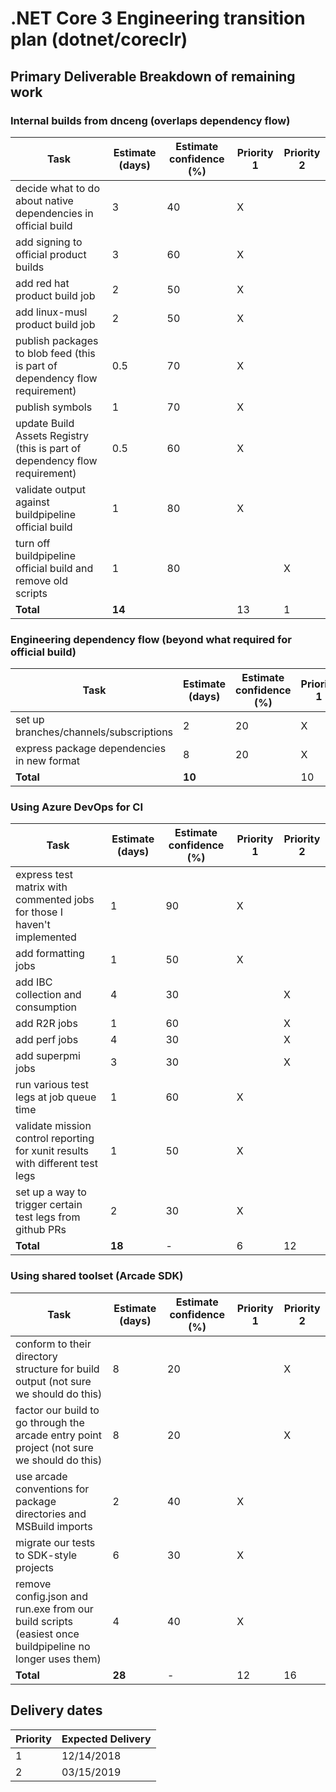 # .NET Core 3 Engineering transition plan (dotnet/coreclr)

## Primary Deliverable Breakdown of remaining work

### Internal builds from dnceng (overlaps dependency flow)
|Task         |Estimate (days)    |Estimate confidence (%)  |Priority 1 |Priority 2|
|-------------|-------------------|---------------------|---|---|
| decide what to do about native dependencies in official build|3|40|X||
| add signing to official product builds|3|60|X||
| add red hat product build job|2|50|X||
| add linux-musl product build job|2|50|X||
| publish packages to blob feed (this is part of dependency flow requirement)|0.5|70|X||
| publish symbols|1|70|X||
| update Build Assets Registry (this is part of dependency flow requirement)|0.5|60|X||
| validate output against buildpipeline official build|1|80|X||
| turn off buildpipeline official build and remove old scripts|1|80||X|
|**Total**    |**14**                 |                    |13|1|

### Engineering dependency flow (beyond what required for official build)
|Task         |Estimate (days)    |Estimate confidence (%)  |Priority 1 |Priority 2|
|-------------|-------------------|---------------------|---|---|
| set up branches/channels/subscriptions|2|20|X||
| express package dependencies in new format|8|20|X||
|**Total**    |**10**                 |                    |10||

### Using Azure DevOps for CI
|Task         |Estimate (days)    |Estimate confidence (%)  |Priority 1 |Priority 2|
|-------------|-------------------|---------------------|---|---|
| express test matrix with commented jobs for those I haven't implemented|1|90|X||
| add formatting jobs|1|50|X||
| add IBC collection and consumption|4|30||X|
| add R2R jobs|1|60||X|
| add perf jobs|4|30||X|
| add superpmi jobs|3|30||X|
| run various test legs at job queue time|1|60|X||
| validate mission control reporting for xunit results with different test legs|1|50|X||
| set up a way to trigger certain test legs from github PRs|2|30|X||
|**Total**    |**18**                 |-                    |6|12|

### Using shared toolset (Arcade SDK)
|Task         |Estimate (days)    |Estimate confidence (%)  |Priority 1 |Priority 2|
|-------------|-------------------|---------------------|---|---|
| conform to their directory structure for build output (not sure we should do this)|8|20||X|
| factor our build to go through the arcade entry point project (not sure we should do this) |8|20||X|
| use arcade conventions for package directories and MSBuild imports|2|40|X||
| migrate our tests to SDK-style projects|6|30|X||
| remove config.json and run.exe from our build scripts (easiest once buildpipeline no longer uses them)|4|40|X||
|**Total**    |**28**                 |-                    |12|16|

## Delivery dates
|Priority |Expected Delivery|
|---|---|
|1| 12/14/2018 |
|2| 03/15/2019|
